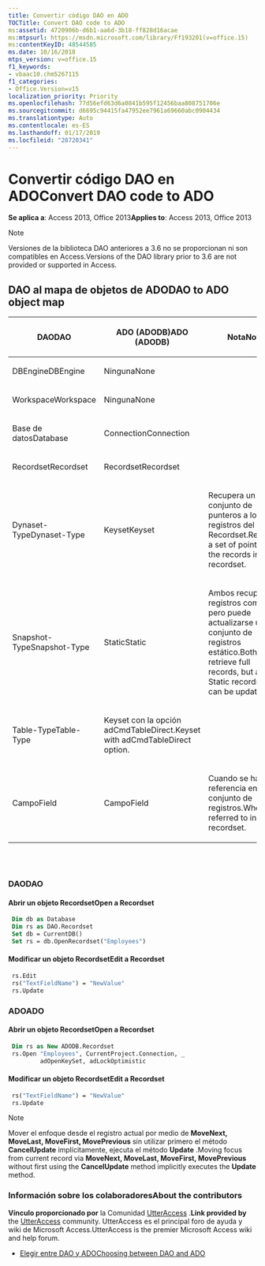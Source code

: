 ```yaml
---
title: Convertir código DAO en ADO
TOCTitle: Convert DAO code to ADO
ms:assetid: 4720906b-d6b1-aa6d-3b18-ff828d16acae
ms:mtpsurl: https://msdn.microsoft.com/library/Ff193201(v=office.15)
ms:contentKeyID: 48544585
ms.date: 10/16/2018
mtps_version: v=office.15
f1_keywords:
- vbaac10.chm5267115
f1_categories:
- Office.Version=v15
localization_priority: Priority
ms.openlocfilehash: 77d56efd63d6a0841b595f12456baa808751706e
ms.sourcegitcommit: d6695c94415fa47952ee7961a69660abc0904434
ms.translationtype: Auto
ms.contentlocale: es-ES
ms.lasthandoff: 01/17/2019
ms.locfileid: "28720341"
---
```

# <a name="convert-dao-code-to-ado"></a><span data-ttu-id="9ccd0-102">Convertir código DAO en ADO</span><span class="sxs-lookup"><span data-stu-id="9ccd0-102">Convert DAO code to ADO</span></span>

<span data-ttu-id="9ccd0-103">**Se aplica a**: Access 2013, Office 2013</span><span class="sxs-lookup"><span data-stu-id="9ccd0-103">**Applies to**: Access 2013, Office 2013</span></span>

> [!NOTE]
> <span data-ttu-id="9ccd0-104">Versiones de la biblioteca DAO anteriores a 3.6 no se proporcionan ni son compatibles en Access.</span><span class="sxs-lookup"><span data-stu-id="9ccd0-104">Versions of the DAO library prior to 3.6 are not provided or supported in Access.</span></span>

## <a name="dao-to-ado-object-map"></a><span data-ttu-id="9ccd0-105">DAO al mapa de objetos de ADO</span><span class="sxs-lookup"><span data-stu-id="9ccd0-105">DAO to ADO object map</span></span>

<table>
<colgroup>
<col style="width: 33%" />
<col style="width: 33%" />
<col style="width: 33%" />
</colgroup>
<thead>
<tr class="header">
<th><p><span data-ttu-id="9ccd0-106"><strong>DAO</strong></span><span class="sxs-lookup"><span data-stu-id="9ccd0-106"><strong>DAO</strong></span></span></p></th>
<th><p><span data-ttu-id="9ccd0-107"><strong>ADO (ADODB)</strong></span><span class="sxs-lookup"><span data-stu-id="9ccd0-107"><strong>ADO (ADODB)</strong></span></span></p></th>
<th><p><span data-ttu-id="9ccd0-108"><strong>Nota</strong></span><span class="sxs-lookup"><span data-stu-id="9ccd0-108"><strong>Note</strong></span></span></p></th>
</tr>
</thead>
<tbody>
<tr class="odd">
<td><p><span data-ttu-id="9ccd0-109">DBEngine</span><span class="sxs-lookup"><span data-stu-id="9ccd0-109">DBEngine</span></span></p></td>
<td><p><span data-ttu-id="9ccd0-110">Ninguna</span><span class="sxs-lookup"><span data-stu-id="9ccd0-110">None</span></span></p></td>
<td><p></p></td>
</tr>
<tr class="even">
<td><p><span data-ttu-id="9ccd0-111">Workspace</span><span class="sxs-lookup"><span data-stu-id="9ccd0-111">Workspace</span></span></p></td>
<td><p><span data-ttu-id="9ccd0-112">Ninguna</span><span class="sxs-lookup"><span data-stu-id="9ccd0-112">None</span></span></p></td>
<td><p></p></td>
</tr>
<tr class="odd">
<td><p><span data-ttu-id="9ccd0-113">Base de datos</span><span class="sxs-lookup"><span data-stu-id="9ccd0-113">Database</span></span></p></td>
<td><p><span data-ttu-id="9ccd0-114">Connection</span><span class="sxs-lookup"><span data-stu-id="9ccd0-114">Connection</span></span></p></td>
<td><p></p></td>
</tr>
<tr class="even">
<td><p><span data-ttu-id="9ccd0-115">Recordset</span><span class="sxs-lookup"><span data-stu-id="9ccd0-115">Recordset</span></span></p></td>
<td><p><span data-ttu-id="9ccd0-116">Recordset</span><span class="sxs-lookup"><span data-stu-id="9ccd0-116">Recordset</span></span></p></td>
<td><p></p></td>
</tr>
<tr class="odd">
<td><p><span data-ttu-id="9ccd0-117">Dynaset-Type</span><span class="sxs-lookup"><span data-stu-id="9ccd0-117">Dynaset-Type</span></span></p></td>
<td><p><span data-ttu-id="9ccd0-118">Keyset</span><span class="sxs-lookup"><span data-stu-id="9ccd0-118">Keyset</span></span></p></td>
<td><p><span data-ttu-id="9ccd0-119">Recupera un conjunto de punteros a los registros del objeto Recordset.</span><span class="sxs-lookup"><span data-stu-id="9ccd0-119">Retrieves a set of pointers to the records in the recordset.</span></span></p></td>
</tr>
<tr class="even">
<td><p><span data-ttu-id="9ccd0-120">Snapshot-Type</span><span class="sxs-lookup"><span data-stu-id="9ccd0-120">Snapshot-Type</span></span></p></td>
<td><p><span data-ttu-id="9ccd0-121">Static</span><span class="sxs-lookup"><span data-stu-id="9ccd0-121">Static</span></span></p></td>
<td><p><span data-ttu-id="9ccd0-122">Ambos recuperan registros completos pero puede actualizarse un conjunto de registros estático.</span><span class="sxs-lookup"><span data-stu-id="9ccd0-122">Both retrieve full records, but a Static recordset can be updated.</span></span></p></td>
</tr>
<tr class="odd">
<td><p><span data-ttu-id="9ccd0-123">Table-Type</span><span class="sxs-lookup"><span data-stu-id="9ccd0-123">Table-Type</span></span></p></td>
<td><p><span data-ttu-id="9ccd0-124">Keyset con la opción adCmdTableDirect.</span><span class="sxs-lookup"><span data-stu-id="9ccd0-124">Keyset with adCmdTableDirect option.</span></span></p></td>
<td><p></p></td>
</tr>
<tr class="even">
<td><p><span data-ttu-id="9ccd0-125">Campo</span><span class="sxs-lookup"><span data-stu-id="9ccd0-125">Field</span></span></p></td>
<td><p><span data-ttu-id="9ccd0-126">Campo</span><span class="sxs-lookup"><span data-stu-id="9ccd0-126">Field</span></span></p></td>
<td><p><span data-ttu-id="9ccd0-127">Cuando se hace referencia en un conjunto de registros.</span><span class="sxs-lookup"><span data-stu-id="9ccd0-127">When referred to in a recordset.</span></span></p></td>
</tr>
</tbody>
</table>

<br/>
<br/>

### <a name="dao"></a><span data-ttu-id="9ccd0-128">DAO</span><span class="sxs-lookup"><span data-stu-id="9ccd0-128">DAO</span></span>

#### <a name="open-a-recordset"></a><span data-ttu-id="9ccd0-129">Abrir un objeto Recordset</span><span class="sxs-lookup"><span data-stu-id="9ccd0-129">Open a Recordset</span></span>

```vb
 Dim db as Database
 Dim rs as DAO.Recordset
 Set db = CurrentDB()
 Set rs = db.OpenRecordset("Employees")
```

#### <a name="edit-a-recordset"></a><span data-ttu-id="9ccd0-130">Modificar un objeto Recordset</span><span class="sxs-lookup"><span data-stu-id="9ccd0-130">Edit a Recordset</span></span>

```vb
 rs.Edit 
 rs("TextFieldName") = "NewValue"
 rs.Update
```

### <a name="ado"></a><span data-ttu-id="9ccd0-131">ADO</span><span class="sxs-lookup"><span data-stu-id="9ccd0-131">ADO</span></span>

#### <a name="open-a-recordset"></a><span data-ttu-id="9ccd0-132">Abrir un objeto Recordset</span><span class="sxs-lookup"><span data-stu-id="9ccd0-132">Open a Recordset</span></span>

```vb
 Dim rs as New ADODB.Recordset
 rs.Open "Employees", CurrentProject.Connection, _
         adOpenKeySet, adLockOptimistic
```

#### <a name="edit-a-recordset"></a><span data-ttu-id="9ccd0-133">Modificar un objeto Recordset</span><span class="sxs-lookup"><span data-stu-id="9ccd0-133">Edit a Recordset</span></span>

```vb
 rs("TextFieldName") = "NewValue" 
 rs.Update
```


> [!NOTE]
> <span data-ttu-id="9ccd0-134">Mover el enfoque desde el registro actual por medio de **MoveNext, MoveLast, MoveFirst, MovePrevious** sin utilizar primero el método **CancelUpdate** implícitamente, ejecuta el método **Update** .</span><span class="sxs-lookup"><span data-stu-id="9ccd0-134">Moving focus from current record via **MoveNext, MoveLast, MoveFirst, MovePrevious** without first using the **CancelUpdate** method implicitly executes the **Update** method.</span></span>

### <a name="about-the-contributors"></a><span data-ttu-id="9ccd0-135">Información sobre los colaboradores</span><span class="sxs-lookup"><span data-stu-id="9ccd0-135">About the contributors</span></span>

<span data-ttu-id="9ccd0-136">**Vínculo proporcionado por** la Comunidad [UtterAccess](https://www.utteraccess.com) .</span><span class="sxs-lookup"><span data-stu-id="9ccd0-136">**Link provided by** the [UtterAccess](https://www.utteraccess.com) community.</span></span> <span data-ttu-id="9ccd0-137">UtterAccess es el principal foro de ayuda y wiki de Microsoft Access.</span><span class="sxs-lookup"><span data-stu-id="9ccd0-137">UtterAccess is the premier Microsoft Access wiki and help forum.</span></span>

- [<span data-ttu-id="9ccd0-138">Elegir entre DAO y ADO</span><span class="sxs-lookup"><span data-stu-id="9ccd0-138">Choosing between DAO and ADO</span></span>](https://www.utteraccess.com/wiki/index.php/choosing_between_dao_and_ado)

<br/>

